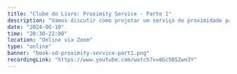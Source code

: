 ```yaml
---
title: "Clube do Livro: Proximity Service - Parte 1"
description: "Vamos discutir como projetar um serviço de proximidade para encontrar lugares como restaurantes e hotéis, abordando desde os requisitos até estratégias de escalabilidade."
date: "2024-06-10"
time: "20:30-22:00"
location: "Online via Zoom"
type: "online"
banner: "book-sd-proximity-service-part1.png"
recordingLink: "https://www.youtube.com/watch?v=8Gc5B5Zwn3Y"
---
```

